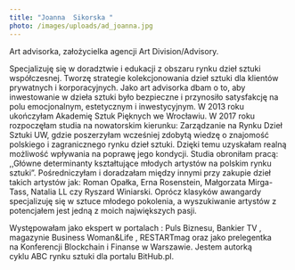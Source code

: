 ```yaml
---
title: "Joanna  Sikorska "
photo: /images/uploads/ad_joanna.jpg
---
```



Art advisorka, założycielka agencji Art Division/Advisory.

 Specjalizuję się w doradztwie i edukacji z obszaru rynku dzieł sztuki współczesnej. Tworzę strategie kolekcjonowania dzieł sztuki dla klientów prywatnych i korporacyjnych. Jako art advisorka dbam o to, aby inwestowanie w dzieła sztuki było bezpieczne i przynosiło satysfakcję na polu emocjonalnym, estetycznym i inwestycyjnym. W 2013 roku ukończyłam Akademię Sztuk Pięknych we Wrocławiu. W 2017 roku rozpoczęłam studia na nowatorskim kierunku: Zarządzanie na Rynku Dzieł Sztuki UW, gdzie poszerzyłam wcześniej zdobytą wiedzę o znajomość polskiego i zagranicznego rynku dzieł sztuki. Dzięki temu uzyskałam realną możliwość wpływania na poprawę jego kondycji. Studia obroniłam pracą: ,,Główne determinanty kształtujące młodych artystów na polskim rynku sztuki”. Pośredniczyłam i doradzałam między innymi przy zakupie dzieł takich artystów jak: Roman Opałka, Erna Rosenstein, Małgorzata Mirga-Tass, Natalia LL czy Ryszard Winiarski. Oprócz klasyków awangardy specjalizuję się w sztuce młodego pokolenia, a wyszukiwanie artystów z potencjałem jest jedną z moich największych pasji.

Występowałam jako ekspert w portalach : Puls Biznesu, Bankier TV , magazynie Business Woman&Life , RESTARTmag oraz jako prelegentka na Konferencji Blockchain i Finanse w Warszawie. Jestem autorką cyklu ABC rynku sztuki dla portalu BitHub.pl.